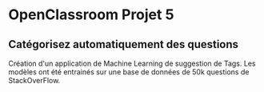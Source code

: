 # OpenClassroom Projet 5
## Catégorisez automatiquement des questions

Création d'un application de Machine Learning de suggestion de Tags. 
Les modèles ont été entrainés sur une base de données de 50k questions de StackOverFlow. 
